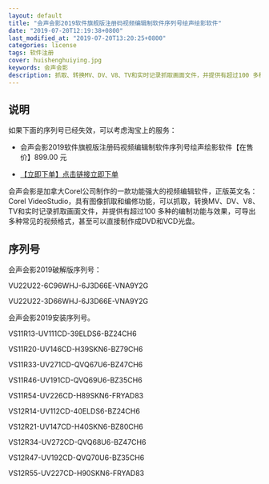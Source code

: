 ```yaml
---
layout: default
title: "会声会影2019软件旗舰版注册码视频编辑制软件序列号绘声绘影软件"
date: "2019-07-20T12:19:38+0800"
last_modified_at: "2019-07-20T13:20:25+0800"
categories: license
tags: 软件注册
cover: huishenghuiying.jpg
keywords: 会声会影
description: 抓取、转换MV、DV、V8、TV和实时记录抓取画面文件，并提供有超过100 多种的编制功能与效果，可导出多种常见的视频格式
---
```



## 说明

如果下面的序列号已经失效，可以考虑淘宝上的服务：

* 会声会影2019软件旗舰版注册码视频编辑制软件序列号绘声绘影软件【在售价】899.00 元

* [【立即下单】点击链接立即下单](https://s.click.taobao.com/t?e=m%3D2%26s%3DK8gFSkA1TFEcQipKwQzePOeEDrYVVa64LKpWJ%2Bin0XLjf2vlNIV67iVQNwdnfEDWUOZr0mLjusdFzjN9hD2WgqNloZYdv3EG6YKsWt4FgAKVoz8w%2F8flOF9EeTtntI440rU7bvMfl7HojR6%2F4dxHX%2FnDcM1As3aTskmx5kiO8DpndR0CisZIhRrLV8vPZXeJh04IIx4nytHPZMUUR31Kpg%3D%3D&scm=null&pvid=null&app_pvid=59590_11.1.242.137_81003_1563596346285&ptl=floorId:17741;app_pvid:59590_11.1.242.137_81003_1563596346285&union_lens=lensId:0b8d12c1_0e67_16c0d98e0aa_ac5a)

会声会影是加拿大Corel公司制作的一款功能强大的视频编辑软件，正版英文名：Corel VideoStudio，具有图像抓取和编修功能，可以抓取，转换MV、DV、V8、TV和实时记录抓取画面文件，并提供有超过100 多种的编制功能与效果，可导出多种常见的视频格式，甚至可以直接制作成DVD和VCD光盘。

## 序列号

会声会影2019破解版序列号：

VU22U22-6C96WHJ-6J3D66E-VNA9Y2G

VU22U22-3D66WHJ-6J3D66E-VNA9Y2G 

会声会影2019安装序列号。

VS11R13-UV111CD-39ELDS6-BZ24CH6

VS11R20-UV146CD-H39SKN6-BZ79CH6

VS11R33-UV271CD-QVQ67U6-BZ47CH6

VS11R46-UV191CD-QVQ69U6-BZ35CH6

VS11R54-UV226CD-H89SKN6-FRYAD83

VS12R14-UV112CD-40ELDS6-BZ24CH6

VS12R21-UV147CD-H40SKN6-BZ80CH6

VS12R34-UV272CD-QVQ68U6-BZ47CH6

VS12R47-UV192CD-QVQ70U6-BZ35CH6

VS12R55-UV227CD-H90SKN6-FRYAD83
